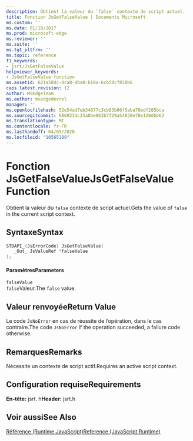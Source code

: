 ```yaml
---
description: Obtient la valeur du `false` contexte de script actuel.
title: Fonction JsGetFalseValue | Documents Microsoft
ms.custom: ''
ms.date: 01/18/2017
ms.prod: microsoft-edge
ms.reviewer: ''
ms.suite: ''
ms.tgt_pltfrm: ''
ms.topic: reference
f1_keywords:
- jsrt/JsGetFalseValue
helpviewer_keywords:
- JsGetFalseValue function
ms.assetid: 621a584c-4ca8-4ba0-b19a-6cb50cf830b6
caps.latest.revision: 12
author: MSEdgeTeam
ms.author: msedgedevrel
manager: ''
ms.openlocfilehash: 52e54ad7eb34877c3cb83b06f5aba70edf285bca
ms.sourcegitcommit: 6860234c25a8be863b7f29a54838e78e120dbb62
ms.translationtype: MT
ms.contentlocale: fr-FR
ms.lasthandoff: 04/09/2020
ms.locfileid: "10565189"
---
```

# <span data-ttu-id="6a780-103">Fonction JsGetFalseValue</span><span class="sxs-lookup"><span data-stu-id="6a780-103">JsGetFalseValue Function</span></span>
<span data-ttu-id="6a780-104">Obtient la valeur du `false` contexte de script actuel.</span><span class="sxs-lookup"><span data-stu-id="6a780-104">Gets the value of `false` in the current script context.</span></span>  
  
## <span data-ttu-id="6a780-105">Syntaxe</span><span class="sxs-lookup"><span data-stu-id="6a780-105">Syntax</span></span>  
  
```cpp  
STDAPI_(JsErrorCode) JsGetFalseValue(  
   _Out_ JsValueRef *falseValue  
);  
```  
  
#### <span data-ttu-id="6a780-106">Paramètres</span><span class="sxs-lookup"><span data-stu-id="6a780-106">Parameters</span></span>  
 `falseValue`  
 <span data-ttu-id="6a780-107">`false`Valeur.</span><span class="sxs-lookup"><span data-stu-id="6a780-107">The `false` value.</span></span>  
  
## <span data-ttu-id="6a780-108">Valeur renvoyée</span><span class="sxs-lookup"><span data-stu-id="6a780-108">Return Value</span></span>  
 <span data-ttu-id="6a780-109">Le code `JsNoError` en cas de réussite de l’opération, dans le cas contraire.</span><span class="sxs-lookup"><span data-stu-id="6a780-109">The code `JsNoError` if the operation succeeded, a failure code otherwise.</span></span>  
  
## <span data-ttu-id="6a780-110">Remarques</span><span class="sxs-lookup"><span data-stu-id="6a780-110">Remarks</span></span>  
 <span data-ttu-id="6a780-111">Nécessite un contexte de script actif.</span><span class="sxs-lookup"><span data-stu-id="6a780-111">Requires an active script context.</span></span>  
  
## <span data-ttu-id="6a780-112">Configuration requise</span><span class="sxs-lookup"><span data-stu-id="6a780-112">Requirements</span></span>  
 <span data-ttu-id="6a780-113">**En-tête:** jsrt. h</span><span class="sxs-lookup"><span data-stu-id="6a780-113">**Header:** jsrt.h</span></span>  
  
## <span data-ttu-id="6a780-114">Voir aussi</span><span class="sxs-lookup"><span data-stu-id="6a780-114">See Also</span></span>  
 [<span data-ttu-id="6a780-115">Référence (Runtime JavaScript)</span><span class="sxs-lookup"><span data-stu-id="6a780-115">Reference (JavaScript Runtime)</span></span>](../chakra-hosting/reference-javascript-runtime.md)